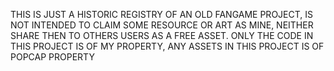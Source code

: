 
THIS IS JUST A HISTORIC REGISTRY OF AN OLD FANGAME PROJECT, IS NOT INTENDED TO CLAIM SOME RESOURCE OR ART AS MINE, NEITHER SHARE THEN TO OTHERS USERS AS A FREE ASSET.
ONLY THE CODE IN THIS PROJECT IS OF MY PROPERTY, ANY ASSETS IN THIS PROJECT IS OF POPCAP PROPERTY
